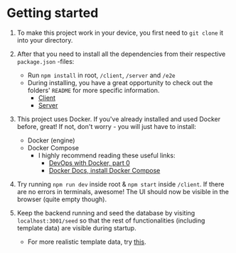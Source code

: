 # Getting started

1. To make this project work in your device, you first need to `git clone` it into your directory.


2. After that you need to install all the dependencies from their respective `package.json` -files:
    - Run `npm install` in root, `/client`, `/server` and `/e2e`
    - During installing, you have a great opportunity to check out the folders' `README` for more specific information.
      - [Client](../client/README.md)
      - [Server](../server/README.md)


3. This project uses Docker. If you've already installed and used Docker before, great! If not, don't worry - you will just have to install:
    - Docker (engine)
    - Docker Compose
      - I highly recommend reading these useful links:
        - [DevOps with Docker, part 0](https://devopswithdocker.com/part0/)
        - [Docker Docs, install Docker Compose](https://docs.docker.com/compose/install/)


4. Try running `npm run dev` inside root & `npm start` inside `/client`. If there are no errors in terminals, awesome! The UI should now be visible in the browser (quite empty though).


5. Keep the backend running and seed the database by visiting `localhost:3001/seed` so that the rest of functionalities (including template data) are visible during startup.
    - For more realistic template data, try [this](data.md).
  
